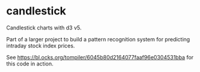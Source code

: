 # candlestick
Candlestick charts with d3 v5.

Part of a larger project to build a pattern recognition system for predicting intraday stock index prices.

See https://bl.ocks.org/tompiler/6045b80d2164077faaf96e0304531bba for this code in action.
